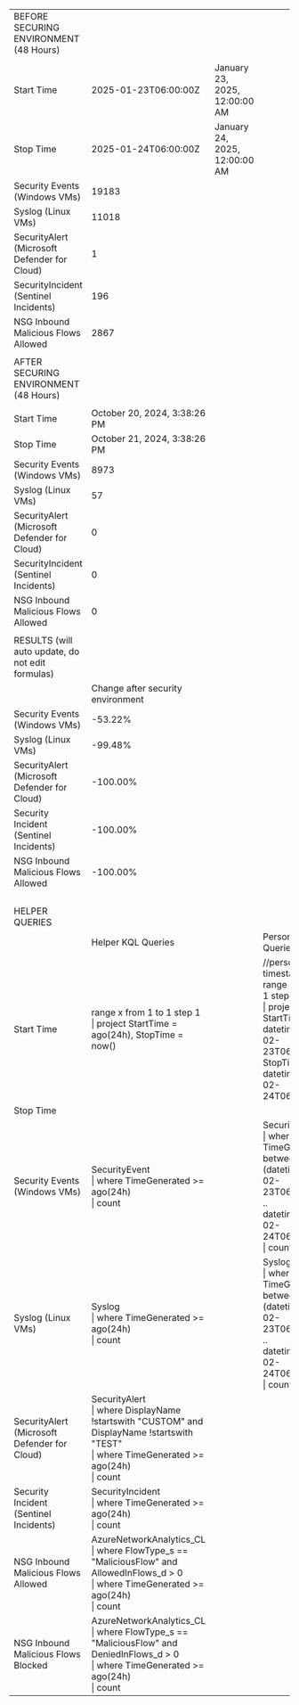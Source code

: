 |                                                  |                                                                                                                                                       |                               |                                                                                                                                                            |
| ------------------------------------------------ | ----------------------------------------------------------------------------------------------------------------------------------------------------- | ----------------------------- | ---------------------------------------------------------------------------------------------------------------------------------------------------------- |
| BEFORE SECURING ENVIRONMENT (48 Hours)           |                                                                                                                                                       |                               |                                                                                                                                                            |
|                                                  |                                                                                                                                                       |                               |                                                                                                                                                            |
| Start Time                                       | 2025-01-23T06:00:00Z                                                                                                                                  | January 23, 2025, 12:00:00 AM |                                                                                                                                                            |
| Stop Time                                        | 2025-01-24T06:00:00Z                                                                                                                                  | January 24, 2025, 12:00:00 AM |                                                                                                                                                            |
| Security Events (Windows VMs)                    | 19183                                                                                                                                                 |                               |                                                                                                                                                            |
| Syslog (Linux VMs)                               | 11018                                                                                                                                                 |                               |                                                                                                                                                            |
| SecurityAlert (Microsoft Defender for Cloud)     | 1                                                                                                                                                     |                               |                                                                                                                                                            |
| SecurityIncident (Sentinel Incidents)            | 196                                                                                                                                                   |                               |                                                                                                                                                            |
| NSG Inbound Malicious Flows Allowed              | 2867                                                                                                                                                  |                               |                                                                                                                                                            |
|                                                  |                                                                                                                                                       |                               |                                                                                                                                                            |
| AFTER SECURING ENVIRONMENT (48 Hours)            |                                                                                                                                                       |                               |                                                                                                                                                            |
|                                                  |                                                                                                                                                       |                               |                                                                                                                                                            |
| Start Time                                       | October 20, 2024, 3:38:26 PM                                                                                                                          |                               |                                                                                                                                                            |
| Stop Time                                        | October 21, 2024, 3:38:26 PM                                                                                                                          |                               |                                                                                                                                                            |
| Security Events (Windows VMs)                    | 8973                                                                                                                                                  |                               |                                                                                                                                                            |
| Syslog (Linux VMs)                               | 57                                                                                                                                                    |                               |                                                                                                                                                            |
| SecurityAlert (Microsoft Defender for Cloud)     | 0                                                                                                                                                     |                               |                                                                                                                                                            |
| SecurityIncident (Sentinel Incidents)            | 0                                                                                                                                                     |                               |                                                                                                                                                            |
| NSG Inbound Malicious Flows Allowed              | 0                                                                                                                                                     |                               |                                                                                                                                                            |
|                                                  |                                                                                                                                                       |                               |                                                                                                                                                            |
| RESULTS (will auto update, do not edit formulas) |                                                                                                                                                       |                               |                                                                                                                                                            |
|                                                  | Change after security environment                                                                                                                     |                               |                                                                                                                                                            |
| Security Events (Windows VMs)                    | -53.22%                                                                                                                                               |                               |                                                                                                                                                            |
| Syslog (Linux VMs)                               | -99.48%                                                                                                                                               |                               |                                                                                                                                                            |
| SecurityAlert (Microsoft Defender for Cloud)     | -100.00%                                                                                                                                              |                               |                                                                                                                                                            |
| Security Incident (Sentinel Incidents)           | -100.00%                                                                                                                                              |                               |                                                                                                                                                            |
| NSG Inbound Malicious Flows Allowed              | -100.00%                                                                                                                                              |                               |                                                                                                                                                            |
|                                                  |                                                                                                                                                       |                               |                                                                                                                                                            |
|                                                  |                                                                                                                                                       |                               |                                                                                                                                                            |
|                                                  |                                                                                                                                                       |                               |                                                                                                                                                            |
|                                                  |                                                                                                                                                       |                               |                                                                                                                                                            |
| HELPER QUERIES                                   |                                                                                                                                                       |                               |                                                                                                                                                            |
|                                                  | Helper KQL Queries                                                                                                                                    |                               | Personal KQL Queries                                                                                                                                       |
| Start Time                                       | range x from 1 to 1 step 1  <br>\| project StartTime = ago(24h), StopTime = now()                                                                     |                               | //personal timestamp  <br>range x from 1 to 1 step 1  <br>\| project StartTime = datetime(2025-02-23T06:00:00Z), StopTime = datetime(2025-02-24T06:00:00Z) |
| Stop Time                                        |                                                                                                                                                       |                               |                                                                                                                                                            |
| Security Events (Windows VMs)                    | SecurityEvent  <br>\| where TimeGenerated >= ago(24h)  <br>\| count                                                                                   |                               | SecurityEvent  <br>\| where TimeGenerated between (datetime(2025-02-23T06:00:00Z) .. datetime(2025-02-24T06:00:00Z))  <br>\| count                         |
| Syslog (Linux VMs)                               | Syslog  <br>\| where TimeGenerated >= ago(24h)  <br>\| count                                                                                          |                               | Syslog  <br>\| where TimeGenerated between (datetime(2025-02-23T06:00:00Z) .. datetime(2025-02-24T06:00:00Z))  <br>\| count                                |
| SecurityAlert (Microsoft Defender for Cloud)     | SecurityAlert  <br>\| where DisplayName !startswith "CUSTOM" and DisplayName !startswith "TEST"  <br>\| where TimeGenerated >= ago(24h)  <br>\| count |                               |                                                                                                                                                            |
| Security Incident (Sentinel Incidents)           | SecurityIncident  <br>\| where TimeGenerated >= ago(24h)  <br>\| count                                                                                |                               |                                                                                                                                                            |
| NSG Inbound Malicious Flows Allowed              | AzureNetworkAnalytics_CL  <br>\| where FlowType_s == "MaliciousFlow" and AllowedInFlows_d > 0  <br>\| where TimeGenerated >= ago(24h)  <br>\| count   |                               |                                                                                                                                                            |
| NSG Inbound Malicious Flows Blocked              | AzureNetworkAnalytics_CL  <br>\| where FlowType_s == "MaliciousFlow" and DeniedInFlows_d > 0  <br>\| where TimeGenerated >= ago(24h)  <br>\| count    |                               |                                                                                                                                                            |
